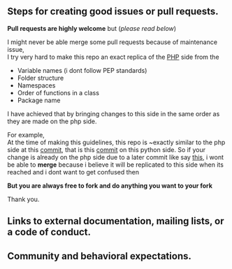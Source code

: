 ## Steps for creating good issues or pull requests.

**Pull requests are highly welcome** but (*please read below*)

I might never be able merge some pull requests because of maintenance issue,  
I try very hard to make this repo an exact replica of the [PHP](https://github.com/mgp25/Instagram-API) side from the 

- Variable names (i dont follow PEP standards)
- Folder structure
- Namespaces
- Order of functions in a class
- Package name


I have achieved that by bringing changes to this side in the same order as they are made on the php side.

For example,  
At the time of making this guidelines, this repo is ~exactly similar to the php side at this [commit](https://github.com/mgp25/Instagram-API/commit/d4ae5128465122bbdd00cca38d5e128021be481b),
that is this [commit](https://github.com/danleyb2/Instagram-API/commit/6cc185b4db1b2422db498de91b7af15357e5e590) on this python side.
So if your change is already on the php side due to a later commit like say [this](https://github.com/mgp25/Instagram-API/commit/f5fce0ce7fec1d0e4325a4f1d0cbcec674b3c43f),
i wont be able to **merge** because i believe it will be replicated to this side when its reached and i dont want to get confused then


**But you are always free to fork and do anything you want to your fork**

Thank you.


## Links to external documentation, mailing lists, or a code of conduct.
## Community and behavioral expectations.
